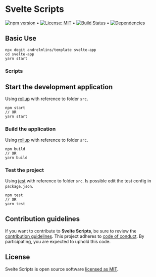 # Svelte Scripts

[![npm version](https://badge.fury.io/js/svelte-scripts.svg)](https://www.npmjs.com/package/svelte-scripts) &bull; [![License: MIT](https://img.shields.io/badge/License-MIT-yellow.svg)](https://github.com/andrelmlins/svelte-scripts/blob/master/LICENSE) &bull; [![Build Status](https://travis-ci.com/andrelmlins/svelte-scripts.svg?branch=master)](https://travis-ci.com/andrelmlins/svelte-scripts) &bull; [![Dependencies](https://david-dm.org/andrelmlins/svelte-scripts.svg)](https://david-dm.org/andrelmlins/svelte-scripts)

## Basic Use

```
npx degit andrelmlins/template svelte-app
cd svelte-app
yarn start
```

### Scripts

## Start the development application

Using [rollup](https://rollupjs.org/) with reference to folder `src`.

```
npm start
// OR
yarn start
```

### Build the application

Using [rollup](https://rollupjs.org/) with reference to folder `src`.

```
npm build
// OR
yarn build
```

### Test the project

Using [jest](https://jestjs.io/) with reference to folder `src`. Is possible edit the test config in `package.json`.

```
npm test
// OR
yarn test
```

## Contribution guidelines

If you want to contribute to **Svelte Scripts**, be sure to review the
[contribution guidelines](CONTRIBUTING.md). This project adheres to
[code of conduct](CODE_OF_CONDUCT.md). By participating, you are expected to
uphold this code.

## License

Svelte Scripts is open source software [licensed as MIT](https://github.com/andrelmlins/svelte-scripts/blob/master/LICENSE).

